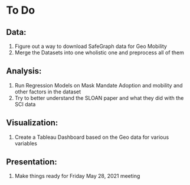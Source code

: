 # To Do


## Data:
1. Figure out a way to download SafeGraph data for Geo Mobility
2. Merge the Datasets into one wholistic one and preprocess all of them 



## Analysis: 
1. Run Regression Models on Mask Mandate Adoption and mobility and other factors in the dataset
2. Try to better understand the SLOAN paper and what they did with the SCI data



## Visualization:
1. Create a Tableau Dashboard based on the Geo data for various variables 


## Presentation:
1. Make things ready for Friday May 28, 2021 meeting 





